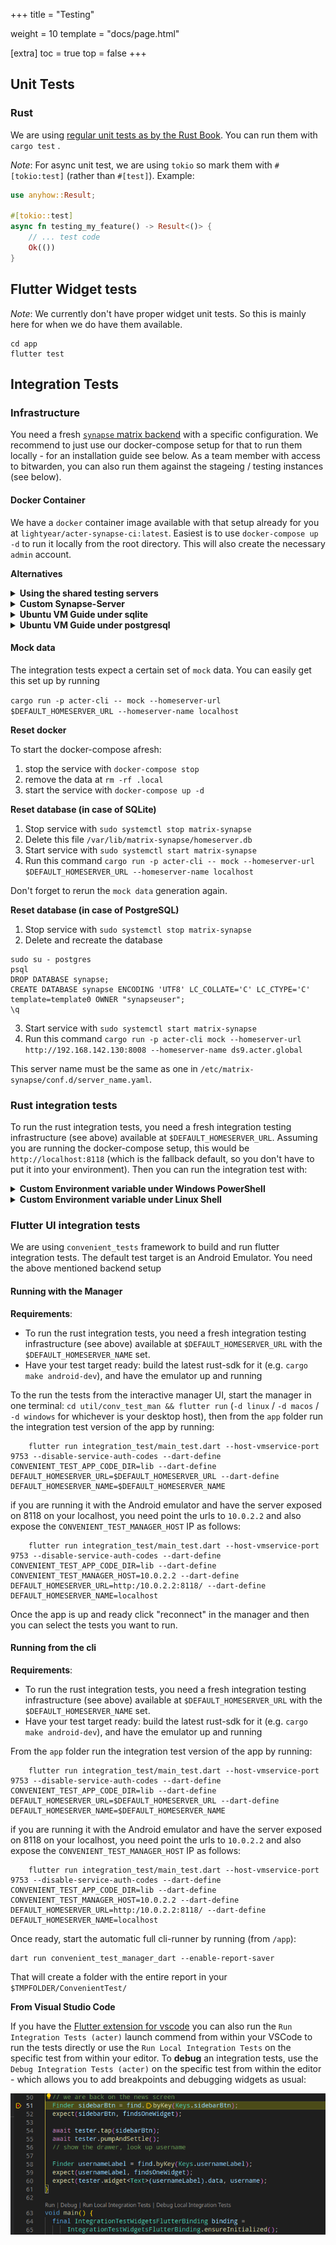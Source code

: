 +++
title = "Testing"

weight = 10
template = "docs/page.html"

[extra]
toc = true
top = false
+++

## Unit Tests

### Rust

We are using [regular unit tests as by the Rust Book](https://doc.rust-lang.org/book/ch11-00-testing.html). You can run them with `cargo test` .

_Note_: For async unit test, we are using `tokio` so mark them with `#[tokio:test]` (rather than `#[test]`). Example:

```rust
use anyhow::Result;

#[tokio::test]
async fn testing_my_feature() -> Result<()> {
    // ... test code
    Ok(())
}
```

## Flutter Widget tests

_Note_: We currently don't have proper widget unit tests. So this is mainly here for when we do have them available.

```
cd app
flutter test
```

## Integration Tests

### Infrastructure

You need a fresh [`synapse` matrix backend](https://matrix-org.github.io/synapse/latest/) with a specific configuration. We recommend to just use our docker-compose setup for that to run them locally - for an installation guide see below. As a team member with access to bitwarden, you can also run them against the stageing / testing instances (see below).

#### Docker Container

We have a `docker` container image available with that setup already for you at `lightyear/acter-synapse-ci:latest`. Easiest is to use `docker-compose up -d` to run it locally from the root directory. This will also create the necessary `admin` account.

**Alternatives**

<details>
<summary><strong>Using the shared testing servers</strong></summary>

If you are a team member with access to bitwarden, you can also use the staging and testing instances we have set up. They registered with a registration token to prevent unauthorized access, which are also prefixed to each password and thus need to be supplied for running the tests. Currently the following servers are available for testing with mock-data pre-installed, the registration tokens can be found in bitwarden under the same name.

- **`m-1.acter.global`** (`export DEFAULT_HOMESERVER_URL=https://matrix.m-1.acter.global DEFAULT_HOMESERVER_NAME=m-1.acter.global`)
</details>
<details>
<summary><strong>Custom Synapse-Server</strong></summary>

If you can't or don't want to use the docker containers, you'll need a synapse matrix backend with the following settings included (in the `homeserver.yaml`):

```yaml
allow_guest_access: true
enable_registration_without_verification: true
enable_registration: true
registration_shared_secret: "randomly_generated_string"

rc_message:
  per_second: 1000
  burst_count: 1000

rc_registration:
  per_second: 1000
  burst_count: 1000

rc_login:
  address:
    per_second: 1000
    burst_count: 1000
```

and an `admin` account with the username `admin` and passwort `admin` (which you can create with `register_new_matrix_user -u admin -p admin -a -c $HOMESERVER_CONFIG_PATH $HOMESERVER_URL`). To avoid the change of server URL under VMWare, you can use NAT mode not Bridged mode as network.

Please change `bind_addresses` of `listeners` from `['::1', '127.0.0.1']` to `['0.0.0.0']` (in the `homeserver.yaml`), that means any address and allows remote connection (non-localhost).

To avoid the change of server URL under VMWare, you can use NAT mode not Bridged mode as network.

</details>

<details>
<summary><strong>Ubuntu VM Guide under sqlite</strong></summary>

```shell
sudo apt update
sudo apt upgrade

sudo apt install lsb-release wget apt-transport-https

sudo wget -qO /usr/share/keyrings/matrix-org-archive-keyring.gpg https://packages.matrix.org/debian/matrix-org-archive-keyring.gpg

sudo echo "deb [signed-by=/usr/share/keyrings/matrix-org-archive-keyring.gpg] https://packages.matrix.org/debian/ $(lsb_release -cs) main" | sudo tee /etc/apt/sources.list.d/matrix-org.list

sudo apt update
sudo apt upgrade
sudo apt install matrix-synapse-py3
```

At the end of `sudo apt install matrix-synapse-py3`, you will get the following dialog.

![Ubuntu ServerName](/images/ubuntu-servername.png)

Keep `localhost` in this dialog, that is domain applied to all users in `acter-test`.
`server_name` in `/etc/matrix-synapse/homeserver.yaml` seems to not affect synapse config and the setting of this dialog during installation affects synapse config clearly.

In `homeserver.yaml`, you have to change `bind_addresses: ['::1', '127.0.0.1']` to `bind_addresses: ['0.0.0.0']`.
And append the following content to `homeserver.yaml`.

```yaml
allow_guest_access: true
enable_registration_without_verification: true
enable_registration: true
registration_shared_secret: "2lyjkU7Ybp24rWR1TBJkut65RFcXZZA"

rc_message:
  per_second: 1000
  burst_count: 1000

rc_registration:
  per_second: 1000
  burst_count: 1000

rc_login:
  address:
    per_second: 1000
    burst_count: 1000
  account:
    per_second: 1000
    burst_count: 1000
  failed_attempts:
    per_second: 1000
    burst_count: 1000

rc_admin_redaction:
  per_second: 1000
  burst_count: 1000

rc_joins:
  local:
    per_second: 1000
    burst_count: 1000
  remote:
    per_second: 1000
    burst_count: 1000

rc_3pid_validation:
  per_second: 1000
  burst_count: 1000

rc_invites:
  per_room:
    per_second: 1000
    burst_count: 1000
  per_user:
    per_second: 1000
    burst_count: 1000
```

Update firewall. But it may not be necessary.

```shell
sudo ufw allow 8008
```

Start synapse service.

```shell
sudo systemctl enable matrix-synapse
sudo systemctl start matrix-synapse
sudo systemctl status matrix-synapse
```

You needn't to add `admin` user with `register_new_matrix_user`.

#### Firewall

If you are running synapse on a virtual or remote machine and API call is not working, you can update the firewall rules to allow access to the ports. To turn off the public profile of a server firewall on a `Ubuntu` linux, you can use `gufw` and disable it like so:

![Ubuntu Firewall](/images/ubuntu-firewall.png)

</details>

<details>
<summary><strong>Ubuntu VM Guide under postgresql</strong></summary>

```shell
sudo apt update
sudo apt upgrade

sudo apt install lsb-release wget apt-transport-https

sudo wget -qO /usr/share/keyrings/matrix-org-archive-keyring.gpg https://packages.matrix.org/debian/matrix-org-archive-keyring.gpg

sudo echo "deb [signed-by=/usr/share/keyrings/matrix-org-archive-keyring.gpg] https://packages.matrix.org/debian/ $(lsb_release -cs) main" | sudo tee /etc/apt/sources.list.d/matrix-org.list

sudo apt update
sudo apt upgrade
sudo apt install matrix-synapse-py3
```

At the end of `sudo apt install matrix-synapse-py3`, you will get the following dialog.

![Ubuntu ServerName](/images/ubuntu-servername.png)

Keep `localhost` in this dialog, that is domain applied to all users in `acter-test`.
`server_name` in `homeserver.yaml` seems to not affect synapse config and the setting of this dialog during installation affects synapse config clearly.

In `homeserver.yaml`, you have to change `bind_addresses: ['::1', '127.0.0.1']` to `bind_addresses: ['0.0.0.0']`.
And append the following content to `homeserver.yaml`.

```yaml
allow_guest_access: true
enable_registration_without_verification: true
enable_registration: true
registration_shared_secret: "2lyjkU7Ybp24rWR1TBJkut65RFcXZZA"

rc_message:
  per_second: 1000
  burst_count: 1000

rc_registration:
  per_second: 1000
  burst_count: 1000

rc_login:
  address:
    per_second: 1000
    burst_count: 1000
  account:
    per_second: 1000
    burst_count: 1000
  failed_attempts:
    per_second: 1000
    burst_count: 1000

rc_admin_redaction:
  per_second: 1000
  burst_count: 1000

rc_joins:
  local:
    per_second: 1000
    burst_count: 1000
  remote:
    per_second: 1000
    burst_count: 1000

rc_3pid_validation:
  per_second: 1000
  burst_count: 1000

rc_invites:
  per_room:
    per_second: 1000
    burst_count: 1000
  per_user:
    per_second: 1000
    burst_count: 1000
```

You need to install postgresql.

```shell
sudo apt install postgresql postgresql-contrib

sudo -i -u postgres

psql

CREATE USER "synapseuser" WITH PASSWORD 'Pass';

CREATE DATABASE synapse ENCODING 'UTF8' LC_COLLATE='C' LC_CTYPE='C' template=template0 OWNER "synapseuser";
```

Add the following to `/etc/postgresql/pg_hba.conf`.

```
host    synapse     synapse_user    ::1/128     scram-sha-256
```

Restart postgresql.

```shell
sudo systemctl restart postgresql.service
```

Install psycopg2.

```shell
sudo apt install python3-psycopg2
```

Update the `database` section in `homeserver.yaml`.

```yaml
#database:
#  name: sqlite3
#  args:
#    database: /var/lib/matrix-synapse/homeserver.db
database:
  name: psycopg2
  args:
    user: synapseuser
    password: Pass
    database: synapse
    host: localhost
    cp_min: 5
    cp_max: 10
```

Update firewall.

```shell
sudo ufw allow 8008
```

Start synapse server

```shell
sudo systemctl enable matrix-synapse
sudo systemctl start matrix-synapse
sudo systemctl status matrix-synapse
```

You needn't to add `admin` user with `register_new_matrix_user`.

#### Firewall

If you are running synapse on a virtual or remote machine and API call is not working, you can update the firewall rules to allow access to the ports. To turn off the public profile of a server firewall on a `Ubuntu` linux, you can use `gufw` and disable it like so:

![Ubuntu Firewall](/images/ubuntu-firewall.png)

</details>

#### Mock data

The integration tests expect a certain set of `mock` data. You can easily get this set up by running

`cargo run -p acter-cli -- mock --homeserver-url $DEFAULT_HOMESERVER_URL --homeserver-name localhost`

**Reset docker**

To start the docker-compose afresh:

1. stop the service with `docker-compose stop`
2. remove the data at `rm -rf .local`
3. start the service with `docker-compose up -d`

**Reset database (in case of SQLite)**

1. Stop service with `sudo systemctl stop matrix-synapse`
2. Delete this file `/var/lib/matrix-synapse/homeserver.db`
3. Start service with `sudo systemctl start matrix-synapse`
4. Run this command `cargo run -p acter-cli -- mock --homeserver-url $DEFAULT_HOMESERVER_URL --homeserver-name localhost`

Don't forget to rerun the `mock data` generation again.

**Reset database (in case of PostgreSQL)**

1. Stop service with `sudo systemctl stop matrix-synapse`
2. Delete and recreate the database

```
sudo su - postgres
psql
DROP DATABASE synapse;
CREATE DATABASE synapse ENCODING 'UTF8' LC_COLLATE='C' LC_CTYPE='C' template=template0 OWNER "synapseuser";
\q
```

3. Start service with `sudo systemctl start matrix-synapse`
4. Run this command `cargo run -p acter-cli mock --homeserver-url http://192.168.142.130:8008 --homeserver-name ds9.acter.global`

This server name must be the same as one in `/etc/matrix-synapse/conf.d/server_name.yaml`.

### Rust integration tests

To run the rust integration tests, you need a fresh integration testing infrastructure (see above) available at `$DEFAULT_HOMESERVER_URL`. Assuming you are running the docker-compose setup, this would be `http://localhost:8118` (which is the fallback default, so you don't have to put it into your environment). Then you can run the integration test with:

<details><summary><strong>Custom Environment variable under Windows PowerShell</strong></summary>

You can set up environment variable for `cargo` as following (assuming the server is accessible at `10.0.0.1:8008` and log level is `info`):

```bash
$env:DEFAULT_HOMESERVER_URL="http://10.0.0.1:8008"; $env:RUST_LOG="info"; cargo test -p acter-test -- --nocapture
```

</details>

<details><summary><strong>Custom Environment variable under Linux Shell</strong></summary>

You can set up environment variable for `cargo` as following (assuming the server is available at `10.0.0.1:8008` and log level is `warn`):

```bash
DEFAULT_HOMESERVER_URL="http://10.0.0.1:8008" RUST_LOG="warn" cargo test -p acter-test -- --nocapture
```

</details>

### Flutter UI integration tests

We are using `convenient_tests` framework to build and run flutter integration tests. The default test target is an Android Emulator. You need the above mentioned backend setup

#### Running with the Manager

**Requirements**:

- To run the rust integration tests, you need a fresh integration testing infrastructure (see above) available at `$DEFAULT_HOMESERVER_URL` with the `$DEFAULT_HOMESERVER_NAME` set.
- Have your test target ready: build the latest rust-sdk for it (e.g. `cargo make android-dev`), and have the emulator up and running

To the run the tests from the interactive manager UI, start the manager in one terminal: `cd util/conv_test_man && flutter run` (`-d linux` / `-d macos` / `-d windows` for whichever is your desktop host), then from the `app` folder run the integration test version of the app by running:

```
    flutter run integration_test/main_test.dart --host-vmservice-port 9753 --disable-service-auth-codes --dart-define CONVENIENT_TEST_APP_CODE_DIR=lib --dart-define DEFAULT_HOMESERVER_URL=$DEFAULT_HOMESERVER_URL --dart-define DEFAULT_HOMESERVER_NAME=$DEFAULT_HOMESERVER_NAME
```

if you are running it with the Android emulator and have the server exposed on 8118 on your localhost, you need point the urls to `10.0.2.2` and also expose the `CONVENIENT_TEST_MANAGER_HOST`
IP as follows:

```
    flutter run integration_test/main_test.dart --host-vmservice-port 9753 --disable-service-auth-codes --dart-define CONVENIENT_TEST_APP_CODE_DIR=lib --dart-define CONVENIENT_TEST_MANAGER_HOST=10.0.2.2 --dart-define DEFAULT_HOMESERVER_URL=http:/10.0.2.2:8118/ --dart-define DEFAULT_HOMESERVER_NAME=localhost
```

Once the app is up and ready click "reconnect" in the manager and then you can select the tests you want to run.

#### Running from the cli

**Requirements**:

- To run the rust integration tests, you need a fresh integration testing infrastructure (see above) available at `$DEFAULT_HOMESERVER_URL` with the `$DEFAULT_HOMESERVER_NAME` set.
- Have your test target ready: build the latest rust-sdk for it (e.g. `cargo make android-dev`), and have the emulator up and running

From the `app` folder run the integration test version of the app by running:

```
    flutter run integration_test/main_test.dart --host-vmservice-port 9753 --disable-service-auth-codes --dart-define CONVENIENT_TEST_APP_CODE_DIR=lib --dart-define DEFAULT_HOMESERVER_URL=$DEFAULT_HOMESERVER_URL --dart-define DEFAULT_HOMESERVER_NAME=$DEFAULT_HOMESERVER_NAME
```

if you are running it with the Android emulator and have the server exposed on 8118 on your localhost, you need point the urls to `10.0.2.2` and also expose the `CONVENIENT_TEST_MANAGER_HOST`
IP as follows:

```
    flutter run integration_test/main_test.dart --host-vmservice-port 9753 --disable-service-auth-codes --dart-define CONVENIENT_TEST_APP_CODE_DIR=lib --dart-define CONVENIENT_TEST_MANAGER_HOST=10.0.2.2 --dart-define DEFAULT_HOMESERVER_URL=http:/10.0.2.2:8118/ --dart-define DEFAULT_HOMESERVER_NAME=localhost
```

Once ready, start the automatic full cli-runner by running (from `/app`):

```
dart run convenient_test_manager_dart --enable-report-saver
```

That will create a folder with the entire report in your `$TMPFOLDER/ConvenientTest/`

**From Visual Studio Code**

If you have the [Flutter extension for vscode](https://marketplace.visualstudio.com/items?itemName=Dart-Code.flutter) you can also run the `Run Integration Tests (acter)` launch commend from within your VSCode to run the tests directly or use the `Run Local Integration Tests` on the specific test from within your editor. To **debug** an integration tests, use the `Debug Integration Tests (acter)` on the specific test from within the editor - which allows you to add breakpoints and debugging widgets as usual:

![](/images/integration-tests-debug-vscode-example.png)
